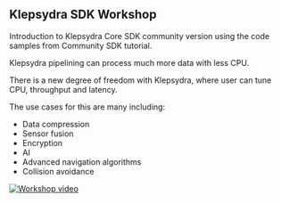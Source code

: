 ## Klepsydra SDK Workshop

Introduction to Klepsydra Core SDK community version using the code samples from Community SDK tutorial.

Klepsydra pipelining can process much more data with less CPU. ​

There is a new degree of freedom with Klepsydra, where user can tune CPU, throughput and latency.​

The use cases for this are many including:​

* Data compression​
* Sensor fusion​
* Encryption​
* AI​
* Advanced navigation algorithms​
* Collision avoidance

[![Workshop video](https://img.youtube.com/vi/qF1xJrhyqvM/maxresdefault.jpg)](https://youtu.be/qF1xJrhyqvM)